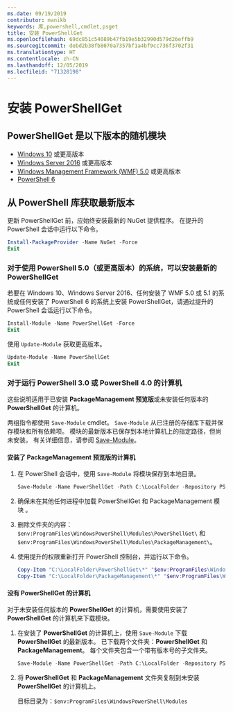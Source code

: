 ```yaml
---
ms.date: 09/19/2019
contributor: manikb
keywords: 库,powershell,cmdlet,psget
title: 安装 PowerShellGet
ms.openlocfilehash: 69dc851c54089b47fb19e5b32990d579d26effb9
ms.sourcegitcommit: debd2b38fb8070a7357bf1a4bf9cc736f3702f31
ms.translationtype: HT
ms.contentlocale: zh-CN
ms.lasthandoff: 12/05/2019
ms.locfileid: "71328198"
---
```

# <a name="installing-powershellget"></a>安装 PowerShellGet

## <a name="powershellget-is-an-in-box-module-in-the-following-releases"></a>PowerShellGet 是以下版本的随机模块

- [Windows 10](https://www.microsoft.com/windows) 或更高版本
- [Windows Server 2016](/windows-server/windows-server) 或更高版本
- [Windows Management Framework (WMF) 5.0](https://www.microsoft.com/download/details.aspx?id=50395) 或更高版本
- [PowerShell 6](https://github.com/PowerShell/PowerShell/releases)

## <a name="get-the-latest-version-from-powershell-gallery"></a>从 PowerShell 库获取最新版本

更新 PowerShellGet  前，应始终安装最新的 NuGet  提供程序。 在提升的 PowerShell 会话中运行以下命令。

```powershell
Install-PackageProvider -Name NuGet -Force
Exit
```

### <a name="for-systems-with-powershell-50-or-newer-you-can-install-the-latest-powershellget"></a>对于使用 PowerShell 5.0（或更高版本）的系统，可以安装最新的 PowerShellGet

若要在 Windows 10、Windows Server 2016、任何安装了 WMF 5.0 或 5.1 的系统或任何安装了 PowerShell 6 的系统上安装 PowerShellGet，请通过提升的 PowerShell 会话运行以下命令。

```powershell
Install-Module -Name PowerShellGet -Force
Exit
```

使用 `Update-Module` 获取更高版本。

```powershell
Update-Module -Name PowerShellGet
Exit
```

### <a name="for-computers-running-powershell-30-or-powershell-40"></a>对于运行 PowerShell 3.0 或 PowerShell 4.0 的计算机

这些说明适用于已安装 **PackageManagement 预览版**或未安装任何版本的 **PowerShellGet** 的计算机。

两组指令都使用 `Save-Module` cmdlet。 `Save-Module` 从已注册的存储库下载并保存模块和所有依赖项。 模块的最新版本已保存到本地计算机上的指定路径，但尚未安装。 有关详细信息，请参阅 [Save-Module](/powershell/module/PowershellGet/Save-Module)。

#### <a name="computers-with-the-packagemanagement-preview-installed"></a>安装了 PackageManagement 预览版的计算机

1. 在 PowerShell 会话中，使用 `Save-Module` 将模块保存到本地目录。

   ```powershell
   Save-Module -Name PowerShellGet -Path C:\LocalFolder -Repository PSGallery
   ```

1. 确保未在其他任何进程中加载 PowerShellGet 和 PackageManagement 模块   。
1. 删除文件夹的内容：`$env:ProgramFiles\WindowsPowerShell\Modules\PowerShellGet\` 和 `$env:ProgramFiles\WindowsPowerShell\Modules\PackageManagement\`。
1. 使用提升的权限重新打开 PowerShell 控制台，并运行以下命令。

   ```powershell
   Copy-Item "C:\LocalFolder\PowerShellGet\*" "$env:ProgramFiles\WindowsPowerShell\Modules\PowerShellGet\" -Recurse -Force
   Copy-Item "C:\LocalFolder\PackageManagement\*" "$env:ProgramFiles\WindowsPowerShell\Modules\PackageManagement\" -Recurse -Force
   ```

#### <a name="computers-without-powershellget"></a>没有 PowerShellGet 的计算机

对于未安装任何版本的 **PowerShellGet** 的计算机，需要使用安装了 **PowerShellGet** 的计算机来下载模块。

1. 在安装了 **PowerShellGet** 的计算机上，使用 `Save-Module` 下载 **PowerShellGet** 的最新版本。 已下载两个文件夹：**PowerShellGet** 和 **PackageManagement**。 每个文件夹包含一个带有版本号的子文件夹。

   ```powershell
   Save-Module -Name PowerShellGet -Path C:\LocalFolder -Repository PSGallery
   ```

1. 将 **PowerShellGet** 和 **PackageManagement** 文件夹复制到未安装 **PowerShellGet** 的计算机上。

   目标目录为：`$env:ProgramFiles\WindowsPowerShell\Modules`
